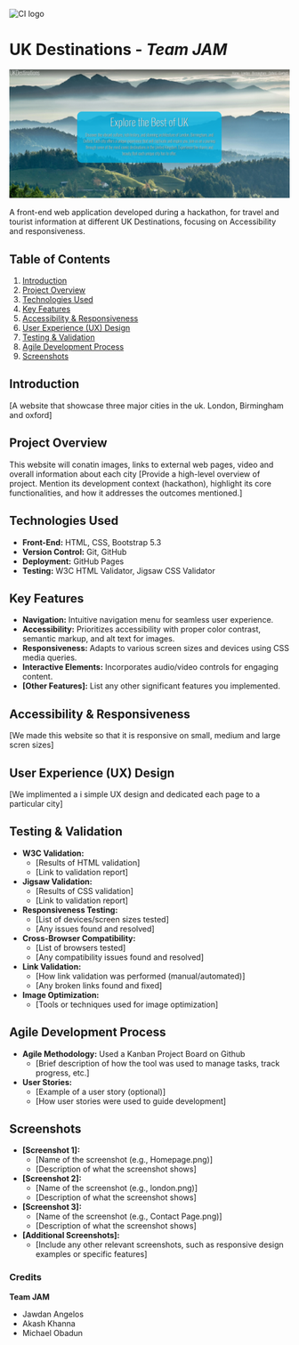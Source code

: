 ![CI logo](https://codeinstitute.s3.amazonaws.com/fullstack/ci_logo_small.png)

# UK Destinations - *Team JAM*

![Front Page](https://github.com/Jawdan-CI/UKDestinations/blob/main/assets/images/README/indexpage.png)

A front-end web application developed during a hackathon, for travel and tourist information at different UK Destinations, focusing on Accessibility and responsiveness.

## Table of Contents

1. [Introduction](#introduction)
2. [Project Overview](#project-overview)
3. [Technologies Used](#technologies-used)
4. [Key Features](#key-features)
5. [Accessibility & Responsiveness](#accessibility--responsiveness)
6. [User Experience (UX) Design](#user-experience-ux-design)
7. [Testing & Validation](#testing--validation)
8. [Agile Development Process](#agile-development-process)
9. [Screenshots](#screenshots)

## Introduction


[A website that showcase three major cities in the uk. London, Birmingham and oxford]

## Project Overview
This website will conatin images, links to external web pages, video and overall information about each city
[Provide a high-level overview of project. Mention its development context (hackathon), highlight its core functionalities, and how it addresses the outcomes mentioned.]

## Technologies Used

* **Front-End:** HTML, CSS, Bootstrap 5.3
* **Version Control:** Git, GitHub
* **Deployment:** GitHub Pages
* **Testing:** W3C HTML Validator, Jigsaw CSS Validator

## Key Features

* **Navigation:** Intuitive navigation menu for seamless user experience.
* **Accessibility:** Prioritizes accessibility with proper color contrast, semantic markup, and alt text for images.
* **Responsiveness:**  Adapts to various screen sizes and devices using CSS media queries.
* **Interactive Elements:** Incorporates audio/video controls for engaging content.
* **[Other Features]:** List any other significant features you implemented.

## Accessibility & Responsiveness

[We made this website so that it is responsive on small, medium and large scren sizes]

## User Experience (UX) Design

[We implimented a i simple UX design and dedicated each page to a particular city]

## Testing & Validation

* **W3C Validation:**  
    * [Results of HTML validation]
    * [Link to validation report]
* **Jigsaw Validation:** 
    * [Results of CSS validation]
    * [Link to validation report]
* **Responsiveness Testing:**  
    * [List of devices/screen sizes tested]
    * [Any issues found and resolved]
* **Cross-Browser Compatibility:** 
    * [List of browsers tested]
    * [Any compatibility issues found and resolved]
* **Link Validation:** 
    * [How link validation was performed (manual/automated)]
    * [Any broken links found and fixed]
* **Image Optimization:** 
    * [Tools or techniques used for image optimization]

## Agile Development Process

* **Agile Methodology:**  Used a Kanban Project Board on Github
    * [Brief description of how the tool was used to manage tasks, track progress, etc.]
* **User Stories:** 
    * [Example of a user story (optional)]
    * [How user stories were used to guide development]

## Screenshots

* **[Screenshot 1]:** 
    * [Name of the screenshot (e.g., Homepage.png)]
    * [Description of what the screenshot shows]
* **[Screenshot 2]:**
    * [Name of the screenshot (e.g., london.png)]
    * [Description of what the screenshot shows]
* **[Screenshot 3]:**
    * [Name of the screenshot (e.g., Contact Page.png)]
    * [Description of what the screenshot shows]
* **[Additional Screenshots]:**
    * [Include any other relevant screenshots, such as responsive design examples or specific features]

### Credits

**Team JAM**
- Jawdan Angelos
- Akash Khanna
- Michael Obadun

